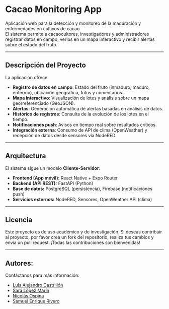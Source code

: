 # Cacao Monitoring App

Aplicación web para la detección y monitoreo de la maduración y enfermedades en cultivos de cacao.  
El sistema permite a cacaocultores, investigadores y administradores registrar datos en campo, verlos en un mapa interactivo y recibir alertas sobre el estado del fruto.

---

## Descripción del Proyecto
La aplicación ofrece:
- **Registro de datos en campo**: Estado del fruto (inmaduro, maduro, enfermo), ubicación geográfica, fotos y comentarios.  
- **Mapa interactivo**: Visualización de lotes y análisis sobre un mapa georreferenciado (GeoJSON).  
- **Alertas**: Generación automática de alertas basadas en análisis de datos.  
- **Histórico de registros**: Consulta de la evolución de los lotes en el tiempo.  
- **Notificaciones push**: Avisos en tiempo real sobre resultados críticos.  
- **Integración externa**: Consumo de API de clima (OpenWeather) y recepción de datos desde sensores vía NodeRED.  

---

## Arquitectura
El sistema sigue un modelo **Cliente-Servidor**:

- **Frontend (App móvil):** React Native + Expo Router  
- **Backend (API REST):** FastAPI (Python)  
- **Base de datos:** PostgreSQL (persistencia), Firebase (notificaciones push)  
- **Servicios externos:** NodeRED, Sensores, OpenWeather API (clima)  

---

## Licencia

Este proyecto es de uso académico y de investigación. Si deseas contribuir al proyecto, por favor crea un fork del repositorio, realiza tus cambios y envía un pull request. 
¡Todas las contribuciones son bienvenidas!

---

## Autores:

Contáctanos para más información: 
- [Luis Alejandro Castrillón](https://github.com/lacastrilp)
- [Sara López Marín](https://github.com/slopma)
- [Nicolás Ospina](https://github.com/niosto)
- [Samuel Enrique Rivero](https://github.com/SamuelRivero50)
